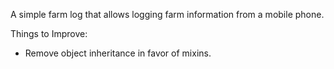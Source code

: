 A simple farm log that allows logging farm information from a mobile phone.


Things to Improve:
- Remove object inheritance in favor of mixins.